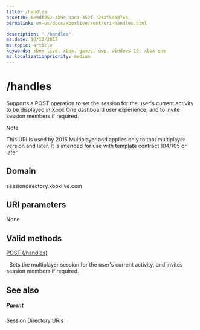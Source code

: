 ```yaml
---
title: /handles
assetID: 6e9df852-4a9e-aad4-352f-128af5da876b
permalink: en-us/docs/xboxlive/rest/uri-handles.html

description: ' /handles'
ms.date: 10/12/2017
ms.topic: article
keywords: xbox live, xbox, games, uwp, windows 10, xbox one
ms.localizationpriority: medium
---
```

# /handles
Supports a POST operation to set the session for the user's current activity to be displayed in Xbox One dashboard user experience, and to invite session members if required. 

> [!NOTE] 
> This URI is used by 2015 Multiplayer and applies only to that multiplayer version and later. It is intended for use with template contract 104/105 or later.  

 
<a id="ID4EQ"></a>

 
## Domain
sessiondirectory.xboxlive.com  
<a id="ID4EV"></a>

 
## URI parameters 
 
None
  
<a id="ID4EAB"></a>

 
## Valid methods

[POST (/handles)](uri-handlespost.md)

&nbsp;&nbsp;Sets the multiplayer session for the user's current activity, and invites session members if required.
 
<a id="ID4EKB"></a>

 
## See also
 
<a id="ID4EMB"></a>

 
##### Parent 

[Session Directory URIs](atoc-reference-sessiondirectory.md)

   